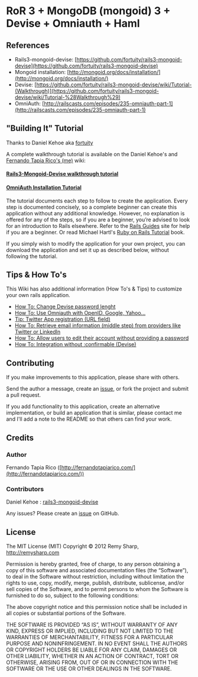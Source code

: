 # RoR 3 + MongoDB (mongoid) 3 + Devise + Omniauth + Haml 

## References

* Rails3-mongoid-devise: [https://github.com/fortuity/rails3-mongoid-devise](https://github.com/fortuity/rails3-mongoid-devise)
* Mongoid installation: [http://mongoid.org/docs/installation/](http://mongoid.org/docs/installation/)
* Devise: [https://github.com/fortuity/rails3-mongoid-devise/wiki/Tutorial-(Walkthrough)](https://github.com/fortuity/rails3-mongoid-devise/wiki/Tutorial-%28Walkthrough%29)
* OmniAuth: [http://railscasts.com/episodes/235-omniauth-part-1](http://railscasts.com/episodes/235-omniauth-part-1)

## "Building It" Tutorial 

Thanks to Daniel Kehoe aka [fortuity](https://github.com/fortuity)

A complete walkthrough tutorial is available on the Daniel Kehoe's and [Fernando Tapia Rico's (me)](http://fernandotapiarico.com) wiki:

#### [Rails3-Mongoid-Devise walkthrough tutorial](http://github.com/fortuity/rails3-mongoid-devise/wiki/Tutorial-%28Walkthrough%29)

#### [OmniAuth Installation Tutorial](https://github.com/fertapric/rails3-mongoid-devise-omniauth/wiki/OmniAuth-Installation-Tutorial)

The tutorial documents each step to follow to create the application. 
Every step is documented concisely, so a complete beginner can create this application without any additional knowledge. 
However, no explanation is offered for any of the steps, so if you are a beginner, you’re advised to look for an introduction to Rails elsewhere. 
Refer to the [Rails Guides](http://guides.rubyonrails.info/) site for help if you are a beginner. 
Or read Michael Hartl's [Ruby on Rails Tutorial](http://railstutorial.org/) book.

If you simply wish to modify the application for your own project, you can download the application and set it up as described below, without following the tutorial.


## Tips & How To's

This Wiki has also additional information (How To's & Tips) to customize your own rails application.
* [How To: Change Devise password lenght](https://github.com/fertapric/rails3-mongoid-devise-omniauth/wiki/How-To:-Change-Devise-password-lenght)
* [How To: Use Omniauth with OpenID, Google, Yahoo...](https://github.com/fertapric/rails3-mongoid-devise-omniauth/wiki/How-To:-Use-Omniauth-with-OpenID,-Google,-Yahoo...)
* [Tip: Twitter App registration (URL field)](https://github.com/fertapric/rails3-mongoid-devise-omniauth/wiki/Tip:-Twitter-App-registration-(URL-field))
* [How To: Retrieve email information (middle step) from providers like Twitter or LinkedIn](https://github.com/fertapric/rails3-mongoid-devise-omniauth/wiki/How-To:-Retrieve-email-information-(middle-step)-from-providers-like-Twitter-or-LinkedIn)
* [How To: Allow users to edit their account without providing a password](https://github.com/fertapric/rails3-mongoid-devise-omniauth/wiki/How-To:-Allow-users-to-edit-their-account-without-providing-a-password)
* [How To: Integration without :confirmable (Devise)](https://github.com/fertapric/rails3-mongoid-devise-omniauth/wiki/Integration-without-:confirmable-(Devise))


## Contributing

If you make improvements to this application, please share with others.

Send the author a message, create an [issue](https://github.com/fertapric/rails3-mongoid-devise-omniauth/issues), or fork the project and submit a pull request.

If you add functionality to this application, create an alternative implementation, or build an application that is similar, please contact me and I'll add a note to the README so that others can find your work.

## Credits

### Author

Fernando Tapia Rico ([http://fernandotapiarico.com/](http://fernandotapiarico.com/))

### Contributors

Daniel Kehoe : [rails3-mongoid-devise](https://github.com/fortuity/rails3-mongoid-devise)

Any issues? Please create an [issue](https://github.com/fertapric/rails3-mongoid-devise-omniauth/issues) on GitHub.

## License

The MIT License (MIT)
Copyright © 2012 Remy Sharp, http://remysharp.com

Permission is hereby granted, free of charge, to any person obtaining a copy of this software and associated documentation files (the “Software”), to deal in the Software without restriction, including without limitation the rights to use, copy, modify, merge, publish, distribute, sublicense, and/or sell copies of the Software, and to permit persons to whom the Software is furnished to do so, subject to the following conditions:

The above copyright notice and this permission notice shall be included in all copies or substantial portions of the Software.

THE SOFTWARE IS PROVIDED “AS IS”, WITHOUT WARRANTY OF ANY KIND, EXPRESS OR IMPLIED, INCLUDING BUT NOT LIMITED TO THE WARRANTIES OF MERCHANTABILITY, FITNESS FOR A PARTICULAR PURPOSE AND NONINFRINGEMENT. IN NO EVENT SHALL THE AUTHORS OR COPYRIGHT HOLDERS BE LIABLE FOR ANY CLAIM, DAMAGES OR OTHER LIABILITY, WHETHER IN AN ACTION OF CONTRACT, TORT OR OTHERWISE, ARISING FROM, OUT OF OR IN CONNECTION WITH THE SOFTWARE OR THE USE OR OTHER DEALINGS IN THE SOFTWARE.

